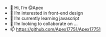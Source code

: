 - 👋 Hi, I’m @Apex
- 👀 I’m interested in front-end design
- 🌱 I’m currently learning javascript
- 💞️ I’m looking to collaborate on ...
- 📫 https://github.com/Apex17751/Apex17751

<!---
Apex17751/Apex17751 is a ✨ special ✨ repository because its `README.md` (this file) appears on your GitHub profile.
You can click the Preview link to take a look at your changes.
--->
